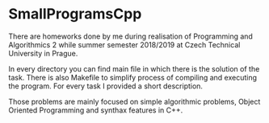 # SmallProgramsCpp
There are homeworks done by me during realisation of Programming and Algorithmics 2 while summer semester 2018/2019 at Czech Technical University in Prague.

In every directory you can find main file in which there is the solution of the task. There is also Makefile to simplify process of compiling and executing the program. For every task I provided a short description.

Those problems are mainly focused on simple algorithmic problems, Object Oriented Programming and synthax features in C++.
